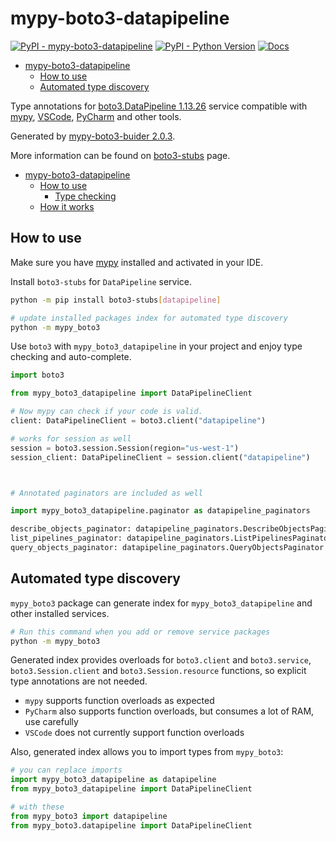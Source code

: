 # mypy-boto3-datapipeline

[![PyPI - mypy-boto3-datapipeline](https://img.shields.io/pypi/v/mypy-boto3-datapipeline.svg?color=blue)](https://pypi.org/project/mypy-boto3-datapipeline)
[![PyPI - Python Version](https://img.shields.io/pypi/pyversions/mypy-boto3-datapipeline.svg?color=blue)](https://pypi.org/project/mypy-boto3-datapipeline)
[![Docs](https://img.shields.io/readthedocs/mypy-boto3-builder.svg?color=blue)](https://mypy-boto3-builder.readthedocs.io/)

- [mypy-boto3-datapipeline](#mypy-boto3-datapipeline)
  - [How to use](#how-to-use)
  - [Automated type discovery](#automated-type-discovery)


Type annotations for
[boto3.DataPipeline 1.13.26](https://boto3.amazonaws.com/v1/documentation/api/1.13.26/reference/services/datapipeline.html#DataPipeline) service
compatible with [mypy](https://github.com/python/mypy), [VSCode](https://code.visualstudio.com/),
[PyCharm](https://www.jetbrains.com/pycharm/) and other tools.

Generated by [mypy-boto3-buider 2.0.3](https://github.com/vemel/mypy_boto3_builder).

More information can be found on [boto3-stubs](https://pypi.org/project/boto3-stubs/) page.

- [mypy-boto3-datapipeline](#mypy-boto3-datapipeline)
  - [How to use](#how-to-use)
    - [Type checking](#type-checking)
  - [How it works](#how-it-works)

## How to use

Make sure you have [mypy](https://github.com/python/mypy) installed and activated in your IDE.

Install `boto3-stubs` for `DataPipeline` service.

```bash
python -m pip install boto3-stubs[datapipeline]

# update installed packages index for automated type discovery
python -m mypy_boto3
```

Use `boto3` with `mypy_boto3_datapipeline` in your project and enjoy type checking and auto-complete.

```python
import boto3

from mypy_boto3_datapipeline import DataPipelineClient

# Now mypy can check if your code is valid.
client: DataPipelineClient = boto3.client("datapipeline")

# works for session as well
session = boto3.session.Session(region="us-west-1")
session_client: DataPipelineClient = session.client("datapipeline")



# Annotated paginators are included as well

import mypy_boto3_datapipeline.paginator as datapipeline_paginators

describe_objects_paginator: datapipeline_paginators.DescribeObjectsPaginator = client.get_paginator("describe_objects")
list_pipelines_paginator: datapipeline_paginators.ListPipelinesPaginator = client.get_paginator("list_pipelines")
query_objects_paginator: datapipeline_paginators.QueryObjectsPaginator = client.get_paginator("query_objects")
```

## Automated type discovery

`mypy_boto3` package can generate index for `mypy_boto3_datapipeline` and other installed services.

```bash
# Run this command when you add or remove service packages
python -m mypy_boto3
```

Generated index provides overloads for `boto3.client` and `boto3.service`,
`boto3.Session.client` and `boto3.Session.resource` functions,
so explicit type annotations are not needed.

- `mypy` supports function overloads as expected
- `PyCharm` also supports function overloads, but consumes a lot of RAM, use carefully
- `VSCode` does not currently support function overloads

Also, generated index allows you to import types from `mypy_boto3`:

```python
# you can replace imports
import mypy_boto3_datapipeline as datapipeline
from mypy_boto3_datapipeline import DataPipelineClient

# with these
from mypy_boto3 import datapipeline
from mypy_boto3.datapipeline import DataPipelineClient
```